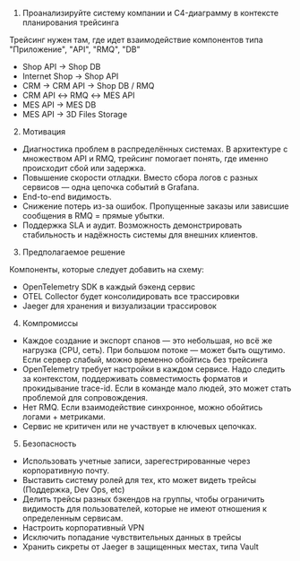 1. Проанализируйте систему компании и C4-диаграмму в контексте планирования трейсинга

Трейсинг нужен там, где идет взаимодействие компонентов типа "Приложение", "API", "RMQ", "DB"
- Shop API → Shop DB
- Internet Shop → Shop API
- CRM → CRM API → Shop DB / RMQ
- CRM API ↔ RMQ ↔ MES API
- MES API → MES DB
- MES API → 3D Files Storage

2. Мотивация
- Диагностика проблем в распределённых системах.
  В архитектуре с множеством API и RMQ, трейсинг помогает понять, где именно происходит сбой или задержка.
- Повышение скорости отладки.
  Вместо сбора логов с разных сервисов — одна цепочка событий в Grafana.
- End-to-end видимость.
- Снижение потерь из-за ошибок. Пропущенные заказы или зависшие сообщения в RMQ = прямые убытки.
- Поддержка SLA и аудит. Возможность демонстрировать стабильность и надёжность системы для внешних клиентов.

3. Предполагаемое решение

Компоненты, которые следует добавить на схему:
- OpenTelemetry SDK в каждый бэкенд сервис
- OTEL Collector будет консолидировать все трассировки
- Jaeger для хранения и визуализации трассировок

4. Компромиссы
- Каждое создание и экспорт спанов — это небольшая, но всё же нагрузка (CPU, сеть). 
  При большом потоке — может быть ощутимо. Если сервер слабый, можно временно обойтись без трейсинга
- OpenTelemetry требует настройки в каждом сервисе. 
  Надо следить за контекстом, поддерживать совместимость форматов и прокидывание trace-id.
  Если в команде мало людей, это может стать проблемой для сопровождения.
- Нет RMQ. Если взаимодействие синхронное, можно обойтись логами + метриками.
- Сервис не критичен или не участвует в ключевых цепочках.

5. Безопасность
- Использовать учетные записи, зарегестрированные через корпоративную почту.
- Выставить систему ролей для тех, кто может видеть трейсы (Поддержка, Dev Ops, etc)
- Делить трейсы разных бэкендов на группы, чтобы ограничить видимость для пользователей, которые не имеют отношения 
  к определенным сервисам.
- Настроить корпоративный VPN
- Исключить попадание чувствительных данных в трейсы
- Хранить сикреты от Jaeger в защищенных местах, типа Vault


